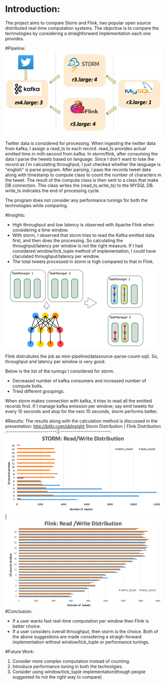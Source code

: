 

# Introduction: 
The project aims to compare Storm and Flink, two popular open source distributed real-time computation systems. The objective is to compare the technologies by considering a straighforward implementation each one provides.

#Pipeline:
![GitHub Logo](/images/pipeline.png)

Twitter data is considered for processing. When ingesting the twitter data from kafka, I assign a read_ts to each record.
read_ts provides actual emitted time in milli-second from kafka. In storm/flink, after consuming the data I parse the tweets based on language. Since I don't want to lose the record as I'm calculating throughput, I just checked whether the language is "english" is parse program. After parsing, I pass the records tweet data along with timestamp to compute class to count the number of characters in the tweet. The result of the compute class is then sent to a class that make DB connection. This class writes the (read_ts,write_ts) to the MYSQL DB. write_ts indicates the end of processing cycle.

The program does not consider any performance tunings for both the technologies while comparing.

#Insights:
* High throughput and low latency is observed with Apache Flink when considering a time window.
* With storm, I observed that storm tries to read the Kafka emitted data first, and then does the processing. So calculating the throughput/latency per window is not the right measure.
If I had considered window/tick_tuple method of implementation, I could have claculated throughput/latency per window.
* The total tweets processed in storm is high compared to that in Flink.

![GitHub Logo](/images/flink_job_scheduling.png)

Flink distrubutes the job as mini-pipeline(datasource-parse-count-sql). So, throughput and latency per window is very good.

Below is the list of the tunings I considered for storm.
* Decreased number of kafka consumers and increased number of compute bolts.
* Tried different groupings.

When storm makes connection with kafka, it tries to read all the emitted records first. If I manage kafka emission per window; say emit tweets for every 10 seconds and stop for the next 10 seconds, storm performs better.

#Results:
The results along with the calculation method is discussed in the presentation: http://bitly.com/sbInsight
Storm Distribution             |  Flink Distribution
:-------------------------:|:-------------------------:
![](/images/storm_distrubution.png)  |  ![](/images/flink_distribution.png)
#Conclusion:
* If a user wants fast real-time computation per window then Flink is better choice.
* If a user considers overall throughput, then storm is the choice.
Both of the above suggestions are made considering a straigh-forward implementation without window/tick_tuple or performance tunings.

#Future Work:
1. Consider more complex computation instead of counting.
2. Introduce performance tuning in both the technolgies.
3. Consider using window/tick_tuple implementation(though people suggested its not the right way to compare)



